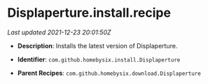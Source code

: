 # Displaperture.install.recipe

_Last updated 2021-12-23 20:01:50Z_

- **Description**: Installs the latest version of Displaperture.

- **Identifier**: `com.github.homebysix.install.Displaperture`

- **Parent Recipes**: `com.github.homebysix.download.Displaperture`
